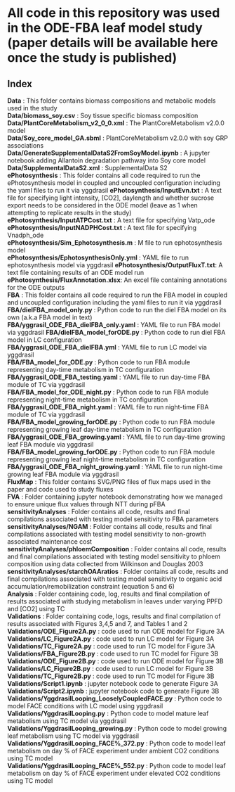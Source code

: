 # All code in this repository was used in the ODE-FBA leaf model study (paper details will be available here once the study is published)

## Index ##  
**Data** : This folder contains biomass compositions and metabolic models used in the study  
**Data/biomass_soy.csv** : Soy tissue specific biomass composition  
**Data/PlantCoreMetabolism_v2_0_0.xml** : The PlantCoreMetabolism v2.0.0 model  
**Data/Soy_core_model_GA.sbml** : PlantCoreMetabolism v2.0.0 with soy GRP associations  
**Data/GenerateSupplementalDataS2FromSoyModel.ipynb** : A jupyter notebook adding Allantoin degradation pathway into Soy core model  
**Data/SupplementalDataS2.xml** : SupplementalData S2  
**ePhotosynthesis** : This folder contains all code required to run the ePhotosynthesis model in coupled and uncoupled configuration including the yaml files to run it via yggdrasil
**ePhotosynthesis/InputEvn.txt** : A text file for specifying light intensity, [CO2], daylength and whether sucrose export needs to be considered in the ODE model (leave as 1 when attempting to replicate results in the study)  
**ePhotosynthesis/InputATPCost.txt** : A text file for specifying Vatp_ode  
**ePhotosynthesis/InputNADPHCost.txt** : A text file for specifying Vnadph_ode  
**ePhotosynthesis/Sim_Ephotosynthesis.m** : M file to run ephotosynthesis model  
**ePhotosynthesis/EphotosynthesisOnly.yml** : YAML file to run ephotosynthesis model via yggdrasil
**ePhotosynthesis/OutputFluxT.txt**: A text file containing results of an ODE model run  
**ePhotosynthesis/FluxAnnotation.xlsx**: An excel file containing annotations for the ODE outputs  
**FBA** : This folder contains all code required to run the FBA model in coupled and uncoupled configuration including the yaml files to run it via yggdrasil  
**FBA/dielFBA_model_only.py** : Python code to run the diel FBA model on its own (a.k.a FBA model in text)  
**FBA/yggrasil_ODE_FBA_dielFBA_only.yaml** : YAML file to run FBA model via yggdrasil
**FBA/dielFBA_model_forODE.py** : Python code to run diel FBA model in LC configuration  
**FBA/yggrasil_ODE_FBA_dielFBA.yml** : YAML file to run LC model via yggdrasil  
**FBA/FBA_model_for_ODE.py** : Python code to run FBA module representing day-time metabolism in TC configuration  
**FBA/yggrasil_ODE_FBA_testing.yaml** : YAML file to run day-time FBA module of TC via yggdrasil  
**FBA/FBA_model_for_ODE_night.py** : Python code to run FBA module representing night-time metabolism in TC configuration  
**FBA/yggrasil_ODE_FBA_night.yaml** : YAML file to run night-time FBA module of TC via yggdrasil  
**FBA/FBA_model_growing_forODE.py** : Python code to run FBA module representing growing leaf day-time metabolism in TC configuration  
**FBA/yggrasil_ODE_FBA_growing.yaml** : YAML file to run day-time growing leaf FBA module via yggdrasil  
**FBA/FBA_model_growing_forODE.py** : Python code to run FBA module representing growing leaf night-time metabolism in TC configuration  
**FBA/yggrasil_ODE_FBA_night_growing.yaml** : YAML file to run night-time growing leaf FBA module via yggdrasil  
**FluxMap** : This folder contains SVG/PNG files of flux maps used in the paper and code used to study fluxes  
**FVA** : Folder containing jupyter notebook demonstrating how we managed to ensure unique flux values through NTT during pFBA  
**sensitivityAnalyses** : Folder contains all code, results and final compilations associated with testing model sensitivity to FBA parameters  
**sensitivityAnalyses/NGAM** : Folder contains all code, results and final compilations associated with testing model sensitivity to non-growth associated maintenance cost  
**sensitivityAnalyses/phloemComposition** : Folder contains all code, results and final compilations associated with testing model sensitivity to phloem composition using data collected from Wilkinson and Douglas 2003  
**sensitivityAnalyses/starchOAAratios** : Folder contains all code, results and final compilations associated with testing model sensitivity to organic acid accumulation/remobilization constraint (equation 5 and 6)  
**Analysis** : Folder containing code, log, results and final compilation of results associated with studying metabolism in leaves under varying PPFD and [CO2] using TC  
**Validations** : Folder containing code, logs, results and final compilation of results associated with Figures 3,4,5 and 7, and Tables 1 and 2  
**Validations/ODE_Figure2A.py** : code used to run ODE model for Figure 3A  
**Validations/LC_Figure2A.py** : code used to run LC model for Figure 3A  
**Validations/TC_Figure2A.py** : code used to run TC model for Figure 3A  
**Validations/FBA_Figure2B.py** : code used to run TC model for Figure 3B  
**Validations/ODE_Figure2B.py** : code used to run ODE model for Figure 3B  
**Validations/LC_Figure2B.py** : code used to run LC model for Figure 3B  
**Validations/TC_Figure2B.py** : code used to run TC model for Figure 3B  
**Validations/Script1.ipynb** : jupyter notebook code to generate Figure 3A  
**Validations/Script2.ipynb** : jupyter notebook code to generate Figure 3B  
**Validations/YggdrasilLooping_LooselyCoupledFACE.py** : Python code to model FACE conditions with LC model using yggdrasil  
**Validations/YggdrasilLooping.py** : Python code to model mature leaf metabolism using TC model via yggdrasil  
**Validations/YggdrasilLooping_growing.py** : Python code to model growing leaf metabolism using TC model via yggdrasil  
**Validations/YggdrasilLooping_FACE%_372.py** : Python code to model leaf metabolism on day % of FACE experiment under ambient CO2 conditions using TC model  
**Validations/YggdrasilLooping_FACE%_552.py** : Python code to model leaf metabolism on day % of FACE experiment under elevated CO2 conditions using TC model  
